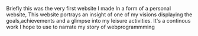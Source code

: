 Briefly this was the very first website I made
In a form of a personal website, This website portrays an insight of one of my visions displaying the goals,achievements
and a glimpse into my leisure activities.
It's a continous work I hope to use to narrate my story of webprogrammming
